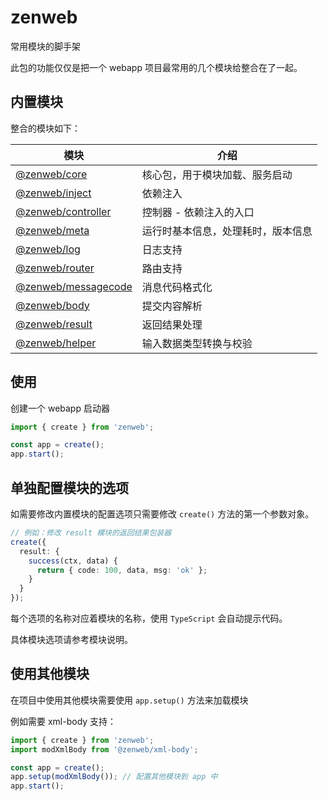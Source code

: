 # zenweb

常用模块的脚手架

此包的功能仅仅是把一个 webapp 项目最常用的几个模块给整合在了一起。

## 内置模块

整合的模块如下：

| 模块 | 介绍 |
| ---- | ---- |
| [@zenweb/core](core) | 核心包，用于模块加载、服务启动 |
| [@zenweb/inject](inject) | 依赖注入 |
| [@zenweb/controller](controller) | 控制器 - 依赖注入的入口 |
| [@zenweb/meta](meta) | 运行时基本信息，处理耗时，版本信息 |
| [@zenweb/log](log) | 日志支持 |
| [@zenweb/router](router) | 路由支持 |
| [@zenweb/messagecode](messagecode) | 消息代码格式化 |
| [@zenweb/body](body) | 提交内容解析 |
| [@zenweb/result](result) | 返回结果处理 |
| [@zenweb/helper](helper) | 输入数据类型转换与校验 |

## 使用

创建一个 webapp 启动器

```ts
import { create } from 'zenweb';

const app = create();
app.start();
```

## 单独配置模块的选项

如需要修改内置模块的配置选项只需要修改 `create()` 方法的第一个参数对象。

```ts
// 例如：修改 result 模块的返回结果包装器
create({
  result: {
    success(ctx, data) {
      return { code: 100, data, msg: 'ok' };
    }
  }
});
```

每个选项的名称对应着模块的名称，使用 `TypeScript` 会自动提示代码。

具体模块选项请参考模块说明。

## 使用其他模块

在项目中使用其他模块需要使用 `app.setup()` 方法来加载模块

例如需要 xml-body 支持：

```ts
import { create } from 'zenweb';
import modXmlBody from '@zenweb/xml-body';

const app = create();
app.setup(modXmlBody()); // 配置其他模块到 app 中
app.start();
```
